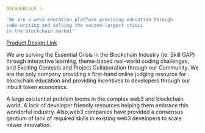 ``` yaml

DECODEBLOCK :-

'We are a web3 education platform providing education through
code-writing and solving the second-largest crisis
in the blockchain market'

```
[Product Design Link](https://www.figma.com/file/2v1kc6Db6hmfN7s9YB2EoS/Hackathon-DCB?type=design&node-id=0%3A1&mode=design&t=vAarZZFI7rmlyBPx-1)

We are solving the Essential Crisis in the Blockchain Industry (ie. Skill GAP) through interactive learning, theme-based real-world coding challenges, and Exciting Contests and Project Collaboration through our Community. We are the only company providing a first-hand online judging resource for blockchain education and providing incentives to developers through our inbuilt token economics.

A large existential problem looms in the complex web3 and blockchain world. A lack of developer friendly resources helping them embrace this wonderful industry. Also,web3 companies have provided a consensus gentium of lack of required skills in existing web3 developers to scale newer innovation.
